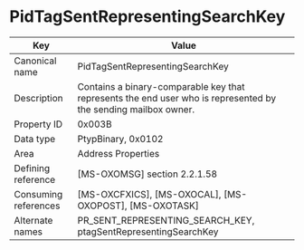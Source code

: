 # PidTagSentRepresentingSearchKey

| Key | Value |
|---|---|
| Canonical name | PidTagSentRepresentingSearchKey |
| Description | Contains a binary-comparable key that represents the end user who is represented by the sending mailbox owner. |
| Property ID | 0x003B |
| Data type | PtypBinary, 0x0102 |
| Area | Address Properties |
| Defining reference | [MS-OXOMSG] section 2.2.1.58 |
| Consuming references | [MS-OXCFXICS], [MS-OXOCAL], [MS-OXOPOST], [MS-OXOTASK] |
| Alternate names | PR_SENT_REPRESENTING_SEARCH_KEY, ptagSentRepresentingSearchKey |
